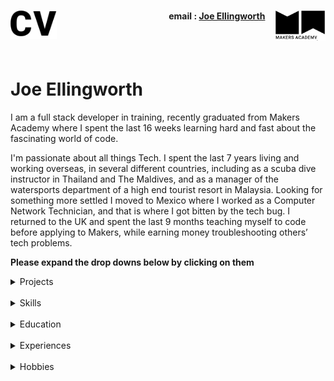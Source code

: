 <h1><a name="cv"><img align="left" src="./images/cv.png" height="45"></a><a href="https://makers.tech/"><img align="right" src="./images/makers.png" width="80"/></a></h1>
  
<h4 align="right">email&nbsp;:&nbsp;<a href="mailto:joeellingworth@gmail.com">Joe Ellingworth</a>&nbsp;&nbsp;&nbsp;&nbsp;&nbsp;</h4>
<br><br>
 
# Joe Ellingworth
 
I am a full stack developer in training, recently graduated from Makers Academy where I spent the last 16 weeks learning hard and fast about the fascinating world of code.
 
I'm passionate about all things Tech. I spent the last 7 years living and working overseas, in several different countries, including as a scuba dive instructor in Thailand and The Maldives, and as a manager of the watersports department of a high end tourist resort in Malaysia. Looking for something more settled I moved to Mexico where I worked as a Computer Network Technician, and that is where I got bitten by the tech bug. I returned to the UK and spent the last 9 months teaching myself to code before applying to Makers, while earning money troubleshooting others’ tech problems.
 
**Please expand the drop downs below by clicking on them**
 
<details><summary>Projects</summary>
 <p>
 
 |Project Name               |Overview                           |Tech Stack   |Tech Stack                       |
 |----------------|-------------------------------|-----------------------------|-----------------------------|
 |WePick      |A fun movie matching app to help you choose a movie between you and our friend. Our Final group project at Makers   |Ruby on Rails, Sinatra, CSS, HTML, RSpec, Capybara and PSQL | [https://github.com/jasylwong/wepick](https://github.com/jasylwong/wepick)          
 |WePick2          |A redesign of our original WePick App. Focusing on expanding the concept with new features and new tech stack.          |React Native, Javascript, NodeJs, Jasmine, Jest, HTML, CSS           | |
 |AceBook          |A simple social networking site users can make posts, upload images and interact with other uses.  |Ruby on Rails, Sinatra, CSS, HTML, RSpec, Capybara and PSQL| [https://github.com/Peter2-71828/aceBook-PingPong](https://github.com/Peter2-71828/aceBook-PingPong) |
 |MakersBnB   | A simple replica of AirBnB. Users can sign up, list properties, view other properties and make bookings. This was our first group project done over 1 week.|Ruby, Sinatra, CSS, HTML, RSpec, Capybara and PSQL| https://github.com/Peter2-71828/MakersBNB |
 
 </p>
</details>
<br>
 
 
<details><summary>Skills</summary>
 
 <p>
 
 I am a fast learning logical thinker and resourceful team player. I am known as someone who rolls up my sleeves and gets stuck in. I am quietly confident and well rounded. I fall back on the life skills I honed around the world in the variety of settings. Above all I am passionate about coding and problem solving,
 
 ### Fast learning team player
 
 Before I found my passion for coding I worked in several different countries, cultures and settings, always successful in the roles I took on. As evidence of my fast learning, I was promoted to a manager role after having been a scuba diving instructor for a relatively short time. I was hired as the Manager of the Dive and Activity Department at Batu Batu Resort in Malaysia where I successfully managed a team of 6 and a budget of £150,000
 
 I achieved these rapid promotions through being an adaptable team player, a natural team leader, hard working, fast learning, always willing to take on extra responsibilities. Working in remote island resorts with limited external support to call on is testing, and it creates the conditions which forces one to fall back on your own problem solving and I became very resourceful.
 
 ### Hard working, well rounded and passionate about Tech
 
 I was introduced to the tech industry while living in Mexico in 2018. It was a learn-fast-high-pressured rollercoaster but I found that I excelled in it. I learnt a lot in a short time but the two most important things I learnt was I) I love trouble shooting and 2) I'm fascinated about tech.
 
 </p>
 </details>
 <br>
 
 
 <details><summary>Education</summary>
 <p>
 
 ### Makers Academy (Dec 2019 to April 2020)
 
Fully immersive 16 week programming course at Europe’s #1 Developer Bootcamp focused on core coding techniques & principles such as agile methodologies, Test Driven Development (TDD), Object Oriented Design, pair programming and more.

#### Core course topics:
Object Oriented Design (OOP) best practices, 
Test Driven Development (TDD), 
writing clean code, 
Pair Programming , 
Agile development as well as core principles such as dependency injection, single responsibility, 
cohesion and encapsulation, 

#### Languages and Frameworks:

##### Languages 
- Ruby 
- JavaScript 
- HTML / CSS (Including CSS FlexBox & CSS Grid)

##### Frameworks  
- React Native 
- Node.JS 
- Ruby on Rails 
- Sinatra

##### Testing Suites
-  RSpec (Ruby)
- Capybara (Ruby / JavaScript)
- Jasmine (JavaScript)
- Jest (JavaScript)
- Enzyme (React)

##### Git Workflow
- Using branches to work collaboratively in teams
- Writing descriptive & succinct commit messages
- Enforcing good commit discipline to minimise code conflicts
- Dealing with code conflicts

##### Databases 
- PostgreSQL 
- SQLite 

##### Deployment
Continues deployment of the master and development branches using Heroku. 

##### Working Methodology 
- Agile software development including:
    - XP values
    - Sprint planning
    - Pair programming
    - Breaking down the program into user stories
    - Breaking down the user stories further into tickets
    - Daily stand-ups and retrospectives to iteratively improve processes and code
    - Technologies learnt; 
 
 ### PADI Master Scuba Diver Trainer
 In the process of becoming a top qualified scuba diving instructor I had to go though the intensive Instructor Development Course (IDC) - beyond the technical knowledge required to work as a scuba instructor, you have to have people skills and take responsibility for the lives of others, you have to be cool under fire and adaptable to new environments such as the underwater world where a dash to the safety of the surface can kill.
 
 ### Milton Abbey 2006 - 2011
 A levels in History, History Of Art, Religious studies and Communication
 
 11 GCSEs
 
 </p>
 </details>
 <br>
 
 <details><summary>Experiences</summary>
 <p>
 
 **Joe's Tech Support** (April 2018 to Present)
 
 *General all purpose IT Support and troubleshooter*
 
 - A large variety of jobs in many aspects of Tech.
 - Computer Network managing
 - Troubleshooting problems big and small
 - Managing social media accounts
 - Website and domain management
 
 <br>
 
  **Baja Connect** (July 2018 to April 2019)
 
 *Field Agent*
 
 - Learnt the trade of networking
 - Installed, configured and maintained point to multipoint wireless WAN networks for all variety of clients (Ubiquiti airMAX)
 - Planned, Installed, configured and managed home and professional mesh LAN networks (Ubiquiti Unifi & Amplifi)
 - Configured and managed standard home networks via 802.11N and 802.11AC routers (TP link, Cisco)
 - Installed, Managed pre-sliced fiber optic hybrid systems to the home on the client side (Ubiquiti UFiber)
 - Installed, configured and managed home security equipment. (Ubiquiti UnifiVideo & Ring )
 - Troubleshooting in all areas of the business. Client side and Server Rooms
 

 <br>
 
 **Batu Batu Resort** (Jan 2016 - Nov 2016)
 
 *Head of Dive and Activity Department*
 
 - Managed a team of 6 and a budget of £150,000
 - Responsible for all Water related Activities and safety of a private island
 - Most qualified lifesaver and first Aider on a remote island
 - Responsible for the upkeep of the three island Speedboats
 - Maintained a full working dive shop include equipment, tanks and high maintenance Compressor
 
 
 <br>
 
 **PADI SCUBA Instructor** (2014 - 2016)
 
 *Master Scuba Diver Trainer (MSDT)*
 
 - Learnt to work in ofter high pressure situations.
 - Managing nervous people in often potentially dangerous situations
 - Worked in high end resorts such as The Four Seasons Maldives
 
 
 </p>
</details>
<br>
 
<details><summary>Hobbies</summary>
 <p>
 
 In 2018 I renovated my dilapidated 1969 Airstream land yacht trailer, a steep learning curve demonstrating resourcefulness, resilience and patience but not much aptitude. (Photos gladly given upon request)
 
 I find joy in recycling scrap materials to make home aquaponics systems (aquaculture - hydroponic combinations), and if i'm not doing that you can find me getting my hands dirty in the ground planting some veggie.
 
 People seek me out to join their projects. I am blessed with a wide and wonderful circle of friends and family, and I love cats but most of all I love my dog Bentley
 </p>
</details>
<br>